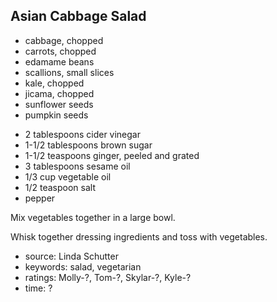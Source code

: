 Asian Cabbage Salad
-------------------

- cabbage, chopped
- carrots, chopped
- edamame beans
- scallions, small slices
- kale, chopped
- jicama, chopped
- sunflower seeds
- pumpkin seeds
<!-- -->
- 2 tablespoons cider vinegar
- 1-1/2 tablespoons brown sugar
- 1-1/2 teaspoons ginger, peeled and grated
- 3 tablespoons sesame oil
- 1/3 cup vegetable oil
- 1/2 teaspoon salt
- pepper

Mix vegetables together in a large bowl.

Whisk together dressing ingredients and toss with vegetables.

- source: Linda Schutter
- keywords: salad, vegetarian
- ratings: Molly-?, Tom-?, Skylar-?, Kyle-?
- time: ?
